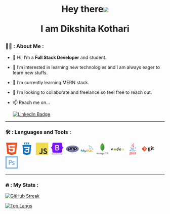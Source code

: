 <!--   counter of who visited -->
<img src="https://komarev.com/ghpvc/?username=Dikshita-Kothari&style=flat-square&color=blue" alt=""/>
<div  align="center">
<!-- <img src="https://media.giphy.com/media/Tgw604MyLJnDtbi4t0/giphy.gif" width="100"/> -->
<h1> Hey there<img src="https://media.giphy.com/media/hvRJCLFzcasrR4ia7z/giphy.gif" width="30px"/>

I am Dikshita Kothari
</h1>

</div>


### 👩‍💻 : About Me :

- 👋 Hi, I’m a **Full Stack Developer** and student.
- 👀 I’m interested in learning new technologies and I am always eager to learn new stuffs.
- 🌱 I’m currently learning MERN stack.
- 💞️ I’m looking to collaborate and freelance so feel free to reach out.
- 📫 Reach me on...
  
  <a href="https://www.linkedin.com/in/dikshita-kothari-951961264/">
    <img src="https://img.shields.io/badge/LinkedIn-blue?style=for-the-badge&logo=linkedin&logoColor=white" alt="LinkedIn Badge"/>
  </a>
  

---

### 🛠️ : Languages and Tools :

<div>
  <img src="https://github.com/devicons/devicon/blob/master/icons/html5/html5-original.svg" title="HTML5" alt="HTML" width="40" height="40"/>&nbsp;
  <img src="https://github.com/devicons/devicon/blob/master/icons/css3/css3-plain-wordmark.svg"  title="CSS3" alt="CSS" width="40" height="40"/>&nbsp;
  <img src="https://github.com/devicons/devicon/blob/master/icons/javascript/javascript-original.svg" title="JavaScript" alt="JavaScript" width="40" height="40"/>&nbsp;
  <img src="https://github.com/devicons/devicon/blob/master/icons/bootstrap/bootstrap-original-wordmark.svg" title="Bootstrap" **alt="Bootstrap" width="40" height="40"/>&nbsp;
  <img src="https://github.com/devicons/devicon/blob/master/icons/php/php-original.svg" title="Php" **alt="Php" width="40" height="40"/>&nbsp;
  <img src="https://github.com/devicons/devicon/blob/master/icons/mysql/mysql-original-wordmark.svg" title="MySQL"  alt="MySQL" width="40" height="40"/>&nbsp;
  <img src="https://github.com/devicons/devicon/blob/master/icons/mongodb/mongodb-original-wordmark.svg" title="Mongodb"  alt="Mongodb" width="40" height="40"/>&nbsp;
  <img src="https://github.com/devicons/devicon/blob/master/icons/nodejs/nodejs-original-wordmark.svg" title="NodeJS" alt="NodeJS" width="40" height="40"/>&nbsp;
  <img src="https://github.com/devicons/devicon/blob/master/icons/java/java-original-wordmark.svg" title="Java" alt="Java" width="40" height="40"/>&nbsp;
  <img src="https://github.com/devicons/devicon/blob/master/icons/git/git-original-wordmark.svg" title="Git" **alt="Git" width="40" height="40"/>&nbsp;
  <img src="https://github.com/devicons/devicon/blob/master/icons/photoshop/photoshop-line.svg" title="photoshop" **alt="photoshop" width="40" height="40"/>&nbsp;
<!--   <img src="https://github.com/devicons/devicon/blob/master/icons/react/react-original-wordmark.svg" title="React" alt="React" width="40" height="40"/>&nbsp; -->
</div>

---

### 🔥 : My Stats :

[![GitHub Streak](http://github-readme-streak-stats.herokuapp.com?user=Dikshita-Kothari&theme=dark&background=000000)](https://git.io/streak-stats)

[![Top Langs](https://github-readme-stats.vercel.app/api/top-langs/?username=Dikshita-Kothari&layout=compact&theme=vision-friendly-dark)](https://github.com/anuraghazra/github-readme-stats)

<!--   links    -->
<div id="badges">
<!--   <a href="your-linkedin-URL">
    <img src="https://img.shields.io/badge/LinkedIn-blue?style=for-the-badge&logo=linkedin&logoColor=white" alt="LinkedIn Badge"/>
  </a> -->
<!--   <a href="your-youtube-URL">
    <img src="https://img.shields.io/badge/YouTube-red?style=for-the-badge&logo=youtube&logoColor=white" alt="Youtube Badge"/>
  </a> -->
<!--   <a href="your-twitter-URL">
    <img src="https://img.shields.io/badge/Twitter-blue?style=for-the-badge&logo=twitter&logoColor=white" alt="Twitter Badge"/>
  </a> -->
</div>
